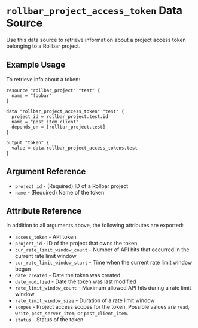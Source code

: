 `rollbar_project_access_token` Data Source
===========================================

Use this data source to retrieve information about a project access token
belonging to a Rollbar project.


Example Usage
-------------

To retrieve info about a token:

```hcl
resource "rollbar_project" "test" {
  name = "foobar"
}

data "rollbar_project_access_token" "test" {
  project_id = rollbar_project.test.id
  name = "post_item_client"
  depends_on = [rollbar_project.test]
}

output "token" {
  value = data.rollbar_project_access_tokens.test
}
```

Argument Reference
------------------

* `project_id` - (Required) ID of a Rollbar project
* `name` - (Required) Name of the token


Attribute Reference
-------------------

In addition to all arguments above, the following attributes are exported:

* `access_token` - API token
* `project_id` - ID of the project that owns the token
* `cur_rate_limit_window_count` - Number of API hits that occurred in the
  current rate limit window
* `cur_rate_limit_window_start` - Time when the current rate limit window began
* `date_created` - Date the token was created
* `date_modified` - Date the token was last modified
* `rate_limit_window_count` - Maximum allowed API hits during a rate limit
  window
* `rate_limit_window_size` - Duration of a rate limit window
* `scopes` - Project access scopes for the token.  Possible values are `read`,
  `write`, `post_server_item`, or `post_client_item`.
* `status` - Status of the token
